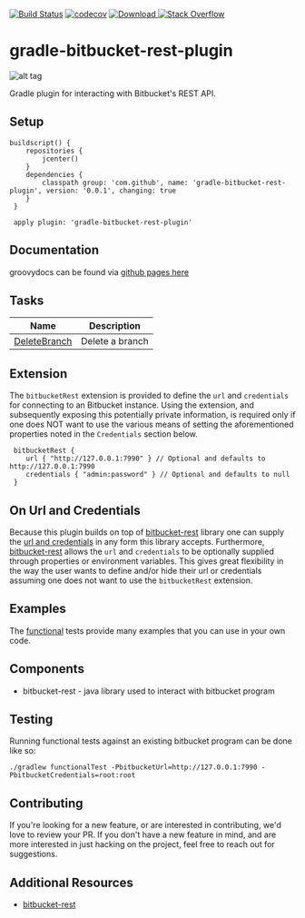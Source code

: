 
[![Build Status](https://travis-ci.org/cdancy/gradle-bitbucket-rest-plugin.svg?branch=master)](https://travis-ci.org/cdancy/gradle-bitbucket-rest-plugin)
[![codecov](https://codecov.io/gh/cdancy/gradle-bitbucket-rest-plugin/branch/master/graph/badge.svg)](https://codecov.io/gh/cdancy/gradle-bitbucket-rest-plugin)
[![Download](https://api.bintray.com/packages/cdancy/gradle-plugins/gradle-bitbucket-rest-plugin/images/download.svg) ](https://bintray.com/cdancy/gradle-plugins/gradle-bitbucket-rest-plugin/_latestVersion)
[![Stack Overflow](https://img.shields.io/badge/stack%20overflow-bitbucket-4183C4.svg)](https://stackoverflow.com/questions/tagged/bitbucket)
# gradle-bitbucket-rest-plugin
![alt tag](https://wac-cdn.atlassian.com/dam/jcr:e2a6f06f-b3d5-4002-aed3-73539c56a2eb/bitbucket_rgb_blue.png?cdnVersion=cm)

Gradle plugin for interacting with Bitbucket's REST API.

## Setup

```
buildscript() {
    repositories {
        jcenter()
    }
    dependencies {
        classpath group: 'com.github', name: 'gradle-bitbucket-rest-plugin', version: '0.0.1', changing: true
    }
 }

 apply plugin: 'gradle-bitbucket-rest-plugin'
 ```
 
## Documentation

groovydocs can be found via [github pages here](http://cdancy.github.io/gradle-bitbucket-rest-plugin/docs/groovydoc/)

## Tasks

| Name | Description |
| --- | --- |
| [DeleteBranch](https://github.com/cdancy/gradle-bitbucket-rest-plugin/blob/master/src/main/groovy/com/github/gradle/bitbucket/rest/tasks/branch/DeleteBranch.groovy) | Delete a branch |

## Extension

The `bitbucketRest` extension is provided to define the `url` and `credentials` for connecting to an Bitbucket instance.
Using the extension, and subsequently exposing this potentially private information, is required only if one does NOT want to use the various means of setting the aforementioned properties noted in the `Credentials` section below.

```
 bitbucketRest {
 	url { "http://127.0.0.1:7990" } // Optional and defaults to http://127.0.0.1:7990
 	credentials { "admin:password" } // Optional and defaults to null
 }
```

## On Url and Credentials

Because this plugin builds on top of [bitbucket-rest](https://github.com/cdancy/bitbucket-rest) library one can supply
the [url and credentials](https://github.com/cdancy/bitbucket-rest#credentials) in any form this library accepts. Furthermore,
[bitbucket-rest](https://github.com/cdancy/bitbucket-rest#property-based-setup) allows the `url` and `credentials`
to be optionally supplied through properties or environment variables. This gives great flexibility in the way the user
wants to define and/or hide their url or credentials assuming one does not want to use the `bitbucketRest` extension.

## Examples

The [functional](https://github.com/cdancy/gradle-bitbucket-rest-plugin/tree/master/src/functTest/groovy/com/github/gradle/bitbucket/rest) tests provide many examples that you can use in your own code.

## Components

- bitbucket-rest \- java library used to interact with bitbucket program

## Testing
	
Running functional tests against an existing bitbucket program can be done like so:

	./gradlew functionalTest -PbitbucketUrl=http://127.0.0.1:7990 -PbitbucketCredentials=root:root
	
## Contributing
If you're looking for a new feature, or are interested in contributing, we'd love to review your PR. If you don't have a new feature in mind, and are more interested in just hacking on the project, feel free to reach out for suggestions.
	
## Additional Resources

* [bitbucket-rest](https://github.com/cdancy/bitbucket-rest)
